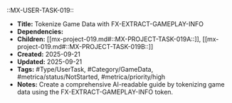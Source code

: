 ::MX-USER-TASK-019::  
- **Title:** Tokenize Game Data with FX-EXTRACT-GAMEPLAY-INFO
- **Dependencies:** 
- **Children:** [[mx-project-019.md#::MX-PROJECT-TASK-019A::]], [[mx-project-019.md#::MX-PROJECT-TASK-019B::]]
- **Created:** 2025-09-21  
- **Updated:** 2025-09-21
- **Tags:** #Type/UserTask, #Category/GameData, #metrica/status/NotStarted, #metrica/priority/high  
- **Notes:** Create a comprehensive AI-readable guide by tokenizing game data using the FX-EXTRACT-GAMEPLAY-INFO token.